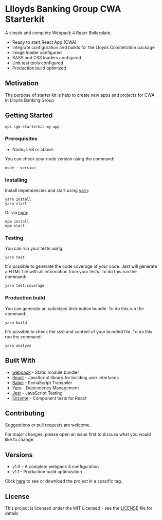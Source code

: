 # Llloyds Banking Group CWA Starterkit

A simple and complete Webpack 4 React Boilerplate.

- Ready to start React App (CWA)
- Integrate configuration and builds for the Lloyds Constellation package
- Image loader configured
- SASS and CSS loaders configured
- Unit test tools configured
- Production build optimized

## Motivation

The purpose of starter kit is help to create new apps and projects for CWA in Lloyds Banking Group

## Getting Started

```CLI
npx lgb-starterkit my-app
```

### Prerequisites

- Node.js v8 or above

You can check your node version using the command:

```CLI
node --version
```

### Installing

Install dependencies and start using [yarn](https://yarnpkg.com):

```CLI
yarn install
yarn start
```

Or via [npm](https://www.npmjs.com/):

```CLI
npm install
npm start
```

### Testing

You can run your tests using:

```CLI
yarn test
```

It´s possible to generate the code coverage of your code. Jest will generate a HTML file with all information from your tests. To do this run the command:

```CLI
yarn test:coverage
```

### Production build

You can generate an optimized distribution bundle. To do this run the command:

```CLI
yarn build
```

It´s possible to check the size and content of your bundled file. To do this run the command:

```CLI
yarn analyze
```

## Built With

- [webpack](https://webpack.js.org/) - Static module bundler
- [React](https://babeljs.io/) - JavaScript library for building user interfaces
- [Babel](https://babeljs.io/) - EcmaScript Transpiler
- [Yarn](https://yarnpkg.com) - Dependency Management
- [Jest](https://jestjs.io/) - JavaScript Testing
- [Enzyme](https://airbnb.io/enzyme/docs/api/) - Component tests for React

## Contributing

Suggestions or pull requests are welcome.

For major changes, please open an issue first to discuss what you would like to change.

## Versions

- v1.0 - A complete webpack 4 configuration
- v1.1 - Production build optimization

Click [here](https://github.com/FerJSsilva/webpack-4-react-boilerplate/tags) to see or download the project in a specific tag.

## License

This project is licensed under the MIT Licensed - see the [LICENSE](LICENSE) file for details
